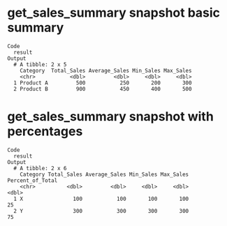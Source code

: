 # get_sales_summary snapshot basic summary

    Code
      result
    Output
      # A tibble: 2 x 5
        Category  Total_Sales Average_Sales Min_Sales Max_Sales
        <chr>           <dbl>         <dbl>     <dbl>     <dbl>
      1 Product A         500           250       200       300
      2 Product B         900           450       400       500

# get_sales_summary snapshot with percentages

    Code
      result
    Output
      # A tibble: 2 x 6
        Category Total_Sales Average_Sales Min_Sales Max_Sales Percent_of_Total
        <chr>          <dbl>         <dbl>     <dbl>     <dbl>            <dbl>
      1 X                100           100       100       100               25
      2 Y                300           300       300       300               75

